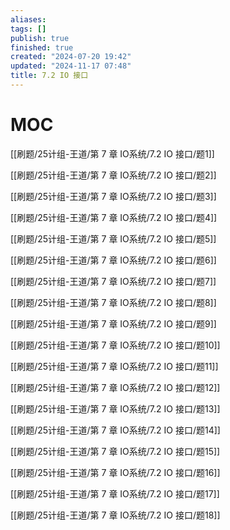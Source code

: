 ```yaml
---
aliases: 
tags: []
publish: true
finished: true
created: "2024-07-20 19:42"
updated: "2024-11-17 07:48"
title: 7.2 IO 接口
---
```


# MOC

[[刷题/25计组-王道/第 7 章 IO系统/7.2 IO 接口/题1]]

[[刷题/25计组-王道/第 7 章 IO系统/7.2 IO 接口/题2]]

[[刷题/25计组-王道/第 7 章 IO系统/7.2 IO 接口/题3]]

[[刷题/25计组-王道/第 7 章 IO系统/7.2 IO 接口/题4]]

[[刷题/25计组-王道/第 7 章 IO系统/7.2 IO 接口/题5]]

[[刷题/25计组-王道/第 7 章 IO系统/7.2 IO 接口/题6]]

[[刷题/25计组-王道/第 7 章 IO系统/7.2 IO 接口/题7]]

[[刷题/25计组-王道/第 7 章 IO系统/7.2 IO 接口/题8]]

[[刷题/25计组-王道/第 7 章 IO系统/7.2 IO 接口/题9]]

[[刷题/25计组-王道/第 7 章 IO系统/7.2 IO 接口/题10]]

[[刷题/25计组-王道/第 7 章 IO系统/7.2 IO 接口/题11]]

[[刷题/25计组-王道/第 7 章 IO系统/7.2 IO 接口/题12]]

[[刷题/25计组-王道/第 7 章 IO系统/7.2 IO 接口/题13]]

[[刷题/25计组-王道/第 7 章 IO系统/7.2 IO 接口/题14]]

[[刷题/25计组-王道/第 7 章 IO系统/7.2 IO 接口/题15]]

[[刷题/25计组-王道/第 7 章 IO系统/7.2 IO 接口/题16]]

[[刷题/25计组-王道/第 7 章 IO系统/7.2 IO 接口/题17]]

[[刷题/25计组-王道/第 7 章 IO系统/7.2 IO 接口/题18]]

